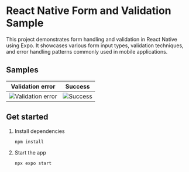 # React Native Form and Validation Sample

This project demonstrates form handling and validation in React Native using Expo. It showcases various form input types, validation techniques, and error handling patterns commonly used in mobile applications.

## Samples

| Validation error                                                                                     | Success                                                                                     |
| ---------------------------------------------------------------------------------------------------- | ------------------------------------------------------------------------------------------- |
| ![Validation error](https://github.com/user-attachments/assets/2c373454-2e78-41c5-b9fe-8d5ed0feb4b6) | ![Success](https://github.com/user-attachments/assets/759d6c3d-8397-4df6-963a-19732e946c34) |

## Get started

1. Install dependencies

    ```bash
    npm install
    ```

2. Start the app

    ```bash
    npx expo start
    ```
